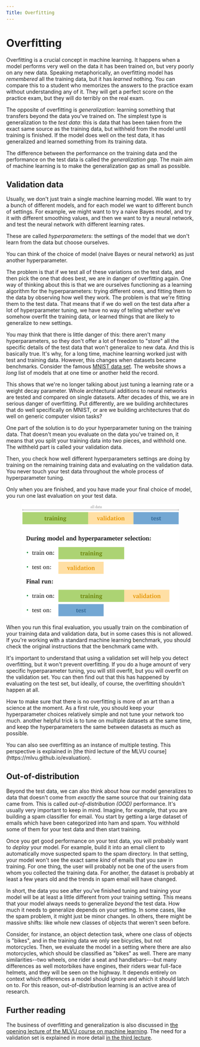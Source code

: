 ```yaml
---
Title: Overfitting
---
```


# Overfitting

Overfitting is a crucial concept in machine learning. It happens when a model performs very well on the data it has been trained on, but very poorly on any new data. Speaking metaphorically, an overfitting model has _remembered_ all the training data, but it has _learned_ nothing. You can compare this to a student who memorizes the answers to the practice exam without understanding any of it. They will get a perfect score on the practice exam, but they will do terribly on the real exam.

The opposite of overfitting is _generalization_: learning something that transfers beyond the data you've trained on. The simplest type is generalization to the _test data_: this is data that has been taken from the exact same source as the <span class="gc">training data</span>, but withheld from the model until training is finished. If the model does well on the <span class="bc">test data</span>, it has generalized and learned something from its <span class="gc">training data</span>.

The difference between the performance on the <span class="gc">training data</span> and the performance on the <span class="bc">test data</span> is called the _generalization gap_. The main aim of machine learning is to make the generalization gap as small as possible. 

## <span class="oc">Validation</span> data

Usually, we don't just train a single machine learning model. We want to try a bunch of different models, and for each model we want to different bunch of settings. For example, we might want to try a naive Bayes model, and try it with different smoothing values, and then we want to try a neural network, and test the neural network with different learning rates.

These are called _hyperparameters_: the settings of the model that we don't learn from the data but choose ourselves. 

<aside>You can think of the choice of model (naive Bayes or neural network) as just another hyperparameter.
</aside>

The problem is that if we test all of these variations on the <span class="bc">test data</span>, and then pick the one that does best, we are in danger of overfitting again. One way of thinking about this is that we are ourselves functioning as a learning algorithm for the hyperparameters: trying different ones, and fitting them to the data by observing how well they work. The problem is that we're fitting them to the <span class="bc">test data</span>. That means that if we do well on the test data after a lot of hyperparameter tuning, we have no way of telling whether we've somehow overfit the training data, or learned things that are likely to generalize to new settings.

You may think that there is little danger of this: there aren't many hyperparameters, so they don't offer a lot of freedom to "store" all the specific details of the test data that won't generalize to new data. And this is basically true. It's why, for a long time, machine learning worked just with <span class="bc">test</span> and <span class="gc">training data</span>. However, this changes when datasets became benchmarks. Consider the famous [MNIST data set](https://yann.lecun.com/exdb/mnist/). The website shows a _long_ list of models that at one time or another held the record. 

This shows that we're no longer talking about just tuning a learning rate or a weight decay parameter. Whole archtectural additions to neural networks are tested and compared on single datasets. After decades of this, we are in serious danger of overfitting. Put differently, are we building architectures that do well specifically on MNIST, or are we building architectures that do well on generic computer vision tasks?    

One part of the solution is to do your hyperparameter tuning on the <span class="gc">training data</span>. That doesn't mean you evaluate on the data you've trained on, it means that you split your training data into two pieces, and withhold one. The withheld part is called your <span class="oc">validation data</span>.

Then, you check how well different hyperparameters settings are doing by training on the <span class="gc">remaining training data</span> and evaluating on the <span class="oc">validation data</span>. You never touch your test data throughout the whole process of hyperparameter tuning.

Only when you are finished, and you have made your final choice of model, you run one last evaluation on your <span class="bc">test data</span>.   

<figure class="centering">
<img src="/images/validation.svg" class="full">
</figure>

<aside>When you run this final evaluation, you usually train on the combination of your <span class="gc">training data</span> and <span class="oc">validation data</span>, but in some cases this is not allowed. If you're working with a standard machine learning benchmark, you should check the original instructions that the benchmark came with.  
</aside>

It's important to understand that using a validation set will help you detect overfitting, but it won't prevent overfitting. If you do a huge amount of very specific hyperparameter tuning, you will still overfit, but you will overfit on the <span class="oc">validation set</span>. You can then find out that this has happened by evaluating on the <span class="bc">test set</span>, but ideally, of course, the overfitting shouldn't happen at all. 

How to make sure that there is no overfitting is more of an art than a science at the moment. As a first rule, you should keep your hyperparameter choices relatively simple and not tune your network too much. another helpful trick is to tune on multiple datasets at the same time, and keep the hyperparameters the same between datasets as much as possible. 

<aside markdown="1">You can also see overfitting as an instance of multiple testing. This perspective is explained in [the third lecture of the MLVU course](https://mlvu.github.io/evaluation). 
</aside>

## Out-of-distribution

Beyond the test data, we can also think about how our model generalizes to data that doesn't come from _exactly_ the same source that our training data came from. This is called _out-of-distribution (OOD)_ performance. It's usually very important to keep in mind. Imagine, for example, that you are building a spam classifier for email. You start by getting a large dataset of emails which have been categorized into ham and spam. You withhold some of them for your test data and then start training.

Once you get good performance on your test data, you will probably want to _deploy_ your model. For example, build it into an email client to automatically move suspected spam to the spam directory. In that setting, your model won't see the exact same _kind_ of emails that you saw in training. For one thing, the user will probably not be one of the users from whom you collected the training data. For another, the dataset is probably at least a few years old and the trends in spam email will have changed. 

In short, the data you see after you've finished tuning and training your model will be at least a little different from your training setting. This means that your model always needs to generalize _beyond_ the test data. How much it needs to generalize depends on your setting. In some cases, like the spam problem, it might just be minor changes. In others, there might be massive shifts: like whole new classes of objects that weren't seen before.

Consider, for instance, an object detection task, where one class of objects is "bikes", and in the training data we only see bicycles, but not motorcycles. Then, we evaluate the model in a setting where there are also motorcycles, which should be classified as "bikes" as well. There are many similarities--two wheels, one rider a seat and handlebars---but many differences as well motorbikes have engines, their riders wear full-face helmets, and they will be seen on the highway. It depends entirely on context which differences a model should ignore and which it should latch on to. For this reason, out-of-distribution learning is an active area of research.

## Further reading

The business of overfitting and generalization is also discussed in [the opening lecture of the MLVU course on machine learning](https://mlvu.github.io/introduction/#video-107). The need for a <span class="oc">validation set</span> is explained in more detail [in the third lecture](https://mlvu.github.io/evaluation). 





